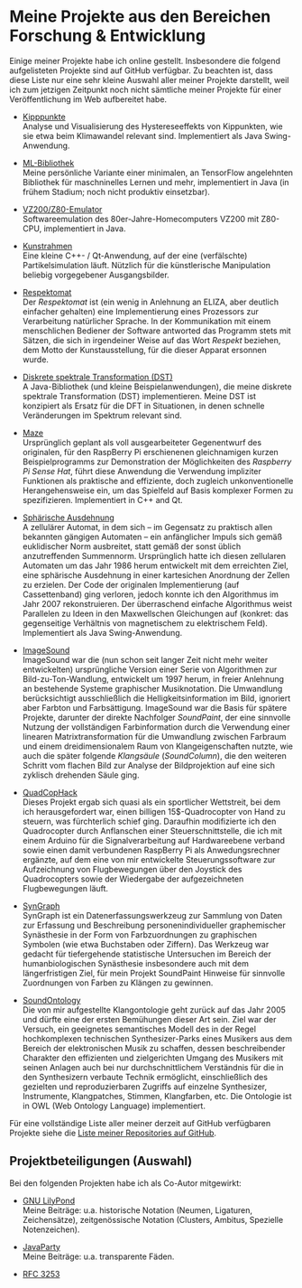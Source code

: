 # Meine Projekte aus den Bereichen Forschung &amp; Entwicklung

Einige meiner Projekte habe ich online gestellt.  Insbesondere die
folgend aufgelisteten Projekte sind auf GitHub verfügbar.  Zu beachten
ist, dass diese Liste nur eine sehr kleine Auswahl aller meiner
Projekte darstellt, weil ich zum jetzigen Zeitpunkt noch nicht
sämtliche meiner Projekte für einer Veröffentlichung im Web
aufbereitet habe.

* [Kipppunkte](https://github.com/soundpaint/tipping-points)<br />
  Analyse und Visualisierung des Hystereseeffekts von Kippunkten, wie
  sie etwa beim Klimawandel relevant sind.  Implementiert als Java
  Swing-Anwendung.

* [ML-Bibliothek](https://github.com/soundpaint/ml)<br /> Meine
  persönliche Variante einer minimalen, an TensorFlow angelehnten
  Bibliothek für maschninelles Lernen und mehr, implementiert in Java
  (in frühem Stadium; noch nicht produktiv einsetzbar).

* [VZ200/Z80-Emulator](https://github.com/soundpaint/VZ200-Emulator)<br
  /> Softwareemulation des 80er-Jahre-Homecomputers VZ200 mit Z80-CPU,
  implementiert in Java.

* [Kunstrahmen](https://github.com/soundpaint/art-frame)<br /> Eine
  kleine C++- / Qt-Anwendung, auf der eine (verfälschte)
  Partikelsimulation läuft.  Nützlich für die künstlerische
  Manipulation beliebig vorgegebener Ausgangsbilder.

* [Respektomat](https://github.com/soundpaint/respektomat)<br /> Der
  _Respektomat_ ist (ein wenig in Anlehnung an ELIZA, aber deutlich
  einfacher gehalten) eine Implementierung eines Prozessors zur
  Verarbeitung natürlicher Sprache.  In der Kommunikation mit einem
  menschlichen Bediener der Software antworted das Programm stets mit
  Sätzen, die sich in irgendeiner Weise auf das Wort _Respekt_
  beziehen, dem Motto der Kunstausstellung, für die dieser Apparat
  ersonnen wurde.

* [Diskrete spektrale Transformation
  (DST)](https://github.com/soundpaint/dst)<br /> A Java-Bibliothek
  (und kleine Beispielanwendungen), die meine diskrete spektrale
  Transformation (DST) implementieren.  Meine DST ist konzipiert als
  Ersatz für die DFT in Situationen, in denen schnelle Veränderungen
  im Spektrum relevant sind.

* [Maze](https://github.com/soundpaint/maze)<br /> Ursprünglich
  geplant als voll ausgearbeiteter Gegenentwurf des originalen, für
  den RaspBerry Pi erschienenen gleichnamigen kurzen Beispielprogramms
  zur Demonstration der Möglichkeiten des _Raspberry Pi Sense Hat_,
  führt diese Anwendung die Verwendung impliziter Funktionen als
  praktische and effiziente, doch zugleich unkonventionelle
  Herangehensweise ein, um das Spielfeld auf Basis komplexer Formen zu
  spezifizieren.  Implementiert in C++ and Qt.

* [Sphärische
  Ausdehnung](https://github.com/soundpaint/SphericalPropagation)<br
  /> A zellulärer Automat, in dem sich – im Gegensatz zu praktisch
  allen bekannten gängigen Automaten – ein anfänglicher Impuls sich
  gemäß euklidischer Norm ausbreitet, statt gemäß der sonst üblich
  anzutreffenden Summennorm.  Ursprünglich hatte ich diesen zellularen
  Automaten um das Jahr 1986 herum entwickelt mit dem erreichten Ziel,
  eine sphärische Ausdehnung in einer kartesichen Anordnung der Zellen
  zu erzielen.  Der Code der originalen Implementierung (auf
  Cassettenband) ging verloren, jedoch konnte ich den Algorithmus im
  Jahr 2007 rekonstruieren.  Der überraschend einfache Algorithmus
  weist Parallelen zu Ideen in den Maxwellschen Gleichungen auf
  (konkret: das gegenseitige Verhältnis von magnetischem zu
  elektrischem Feld).  Implementiert als Java Swing-Anwendung.

* [ImageSound](https://github.com/soundpaint/imgsnd)<br /> ImageSound
  war die (nun schon seit langer Zeit nicht mehr weiter entwickelten)
  ursprüngliche Version einer Serie von Algorithmen zur
  Bild-zu-Ton-Wandlung, entwickelt um 1997 herum, in freier Anlehnung
  an bestehende Systeme graphischer Musiknotation.  Die Umwandlung
  berücksichtigt ausschließlich die Helligkeitsinformation im Bild,
  ignoriert aber Farbton und Farbsättigung.  ImageSound war die Basis
  für spätere Projekte, darunter der direkte Nachfolger _SoundPaint_,
  der eine sinnvolle Nutzung der vollständigen Farbinformation durch
  die Verwendung einer linearen Matrixtransformation für die
  Umwandlung zwischen Farbraum und einem dreidimensionalem Raum von
  Klangeigenschaften nutzte, wie auch die später folgende _Klangsäule_
  (_SoundColumn_), die den weiteren Schritt vom flachen Bild zur
  Analyse der Bildprojektion auf eine sich zyklisch drehenden Säule
  ging.

* [QuadCopHack](https://github.com/soundpaint/QuadCopHack)<br />
  Dieses Projekt ergab sich quasi als ein sportlicher Wettstreit, bei
  dem ich herausgefordert war, einen billigen 15$-Quadrocopter von
  Hand zu steuern, was fürchterlich schief ging.  Daraufhin
  modifizierte ich den Quadrocopter durch Anflanschen einer
  Steuerschnittstelle, die ich mit einem Arduino für die
  Signalverarbeitung auf Hardwareebene verband sowie einen damit
  verbundenen RaspBerry Pi als Anwedungsrechner ergänzte, auf dem eine
  von mir entwickelte Steuerungssoftware zur Aufzeichnung von
  Flugbewegungen über den Joystick des Quadrocopters sowie der
  Wiedergabe der aufgezeichneten Flugbewegungen läuft.

* [SynGraph](https://github.com/soundpaint/syngraph)<br /> SynGraph
  ist ein Datenerfassungswerkzeug zur Sammlung von Daten zur Erfassung
  und Beschreibung personenindividueller graphemischer Synästhesie in
  der Form von Farbzuordnungen zu graphischen Symbolen (wie etwa
  Buchstaben oder Ziffern).  Das Werkzeug war gedacht für
  tiefergehende statistische Untersuchen im Bereich der
  humanbiologischen Synästhesie insbesondere auch mit dem
  längerfristigen Ziel, für mein Projekt SoundPaint Hinweise für
  sinnvolle Zuordnungen von Farben zu Klängen zu gewinnen.

* [SoundOntology](https://github.com/soundpaint/SoundOntology)<br />
  Die von mir aufgestellte Klangontologie geht zurück auf das Jahr
  2005 und dürfte eine der ersten Bemühungen dieser Art sein.  Ziel
  war der Versuch, ein geeignetes semantisches Modell des in der Regel
  hochkomplexen technischen Synthesizer-Parks eines Musikers aus dem
  Bereich der elektronischen Musik zu schaffen, dessen beschreibender
  Charakter den effizienten und zielgerichten Umgang des Musikers mit
  seinen Anlagen auch bei nur durchschnittlichem Verständnis für die
  in den Synthesizern verbaute Technik ermöglicht, einschließlich des
  gezielten und reproduzierbaren Zugriffs auf einzelne Synthesizer,
  Instrumente, Klangpatches, Stimmen, Klangfarben, etc.  Die Ontologie
  ist in OWL (Web Ontology Language) implementiert.

Für eine vollständige Liste aller meiner derzeit auf GitHub
verfügbaren Projekte siehe die [Liste meiner Repositories auf
GitHub](https://github.com/soundpaint?tab=repositories).

## Projektbeteiligungen (Auswahl)

Bei den folgenden Projekten habe ich als Co-Autor mitgewirkt:

* [GNU LilyPond](https://lilypond.org)<br /> Meine Beiträge:
  u.a. historische Notation (Neumen, Ligaturen, Zeichensätze),
  zeitgenössische Notation (Clusters, Ambitus, Spezielle
  Notenzeichen).

* [JavaParty](https://ps.ipd.kit.edu/english/180_461.php)<br /> Meine
  Beiträge: u.a. transparente Fäden.

* [RFC 3253](https://tools.ietf.org/html/rfc3253)<br />
